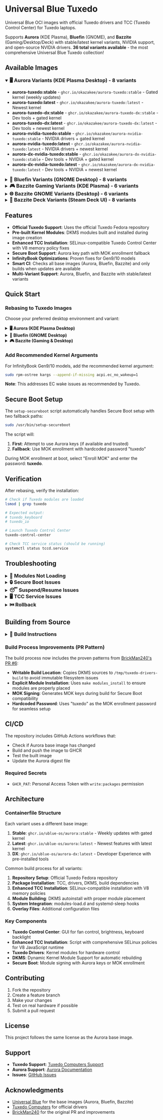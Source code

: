 # Universal Blue Tuxedo

Universal Blue OCI images with official Tuxedo drivers and TCC (Tuxedo Control Center) for Tuxedo laptops.

Supports **Aurora** (KDE Plasma), **Bluefin** (GNOME), and **Bazzite** (Gaming/Desktop/Deck) with stable/latest kernel variants, NVIDIA support, and open-source NVIDIA drivers. **36 total variants available** - the most comprehensive Universal Blue Tuxedo collection!

## Available Images

<details open>
<summary><h3 style="display: inline;">🖥️ Aurora Variants (KDE Plasma Desktop) - 8 variants</h3></summary>

- **aurora-tuxedo:stable** - `ghcr.io/okazakee/aurora-tuxedo:stable` - Gated kernel (weekly updates)
- **aurora-tuxedo:latest** - `ghcr.io/okazakee/aurora-tuxedo:latest` - Newest kernel
- **aurora-tuxedo-dx:stable** - `ghcr.io/okazakee/aurora-tuxedo-dx:stable` - Dev tools + gated kernel
- **aurora-tuxedo-dx:latest** - `ghcr.io/okazakee/aurora-tuxedo-dx:latest` - Dev tools + newest kernel
- **aurora-nvidia-tuxedo:stable** - `ghcr.io/okazakee/aurora-nvidia-tuxedo:stable` - NVIDIA drivers + gated kernel
- **aurora-nvidia-tuxedo:latest** - `ghcr.io/okazakee/aurora-nvidia-tuxedo:latest` - NVIDIA drivers + newest kernel
- **aurora-dx-nvidia-tuxedo:stable** - `ghcr.io/okazakee/aurora-dx-nvidia-tuxedo:stable` - Dev tools + NVIDIA + gated kernel
- **aurora-dx-nvidia-tuxedo:latest** - `ghcr.io/okazakee/aurora-dx-nvidia-tuxedo:latest` - Dev tools + NVIDIA + newest kernel

</details>

<details>
<summary><h3 style="display: inline;">🐧 Bluefin Variants (GNOME Desktop) - 8 variants</h3></summary>

- **bluefin-tuxedo:stable** - `ghcr.io/okazakee/bluefin-tuxedo:stable` - Gated kernel (weekly updates)
- **bluefin-tuxedo:latest** - `ghcr.io/okazakee/bluefin-tuxedo:latest` - Newest kernel
- **bluefin-tuxedo-dx:stable** - `ghcr.io/okazakee/bluefin-tuxedo-dx:stable` - Dev tools + gated kernel
- **bluefin-tuxedo-dx:latest** - `ghcr.io/okazakee/bluefin-tuxedo-dx:latest` - Dev tools + newest kernel
- **bluefin-nvidia-tuxedo:stable** - `ghcr.io/okazakee/bluefin-nvidia-tuxedo:stable` - NVIDIA drivers + gated kernel
- **bluefin-nvidia-tuxedo:latest** - `ghcr.io/okazakee/bluefin-nvidia-tuxedo:latest` - NVIDIA drivers + newest kernel
- **bluefin-dx-nvidia-tuxedo:stable** - `ghcr.io/okazakee/bluefin-dx-nvidia-tuxedo:stable` - Dev tools + NVIDIA + gated kernel
- **bluefin-dx-nvidia-tuxedo:latest** - `ghcr.io/okazakee/bluefin-dx-nvidia-tuxedo:latest` - Dev tools + NVIDIA + newest kernel

</details>

<details>
<summary><h3 style="display: inline;">🎮 Bazzite Gaming Variants (KDE Plasma) - 6 variants</h3></summary>

- **bazzite-tuxedo:stable** - `ghcr.io/okazakee/bazzite-tuxedo:stable` - Gaming-optimized with gated kernel
- **bazzite-tuxedo:latest** - `ghcr.io/okazakee/bazzite-tuxedo:latest` - Gaming-optimized with newest kernel
- **bazzite-nvidia-tuxedo:stable** - `ghcr.io/okazakee/bazzite-nvidia-tuxedo:stable` - Gaming + NVIDIA proprietary + gated kernel
- **bazzite-nvidia-tuxedo:latest** - `ghcr.io/okazakee/bazzite-nvidia-tuxedo:latest` - Gaming + NVIDIA proprietary + newest kernel
- **bazzite-nvidia-open-tuxedo:stable** - `ghcr.io/okazakee/bazzite-nvidia-open-tuxedo:stable` - Gaming + NVIDIA open + gated kernel
- **bazzite-nvidia-open-tuxedo:latest** - `ghcr.io/okazakee/bazzite-nvidia-open-tuxedo:latest` - Gaming + NVIDIA open + newest kernel

</details>

<details>
<summary><h3 style="display: inline;">🌐 Bazzite GNOME Variants (Desktop) - 6 variants</h3></summary>

- **bazzite-gnome-tuxedo:stable** - `ghcr.io/okazakee/bazzite-gnome-tuxedo:stable` - GNOME desktop + gated kernel
- **bazzite-gnome-tuxedo:latest** - `ghcr.io/okazakee/bazzite-gnome-tuxedo:latest` - GNOME desktop + newest kernel
- **bazzite-gnome-nvidia-tuxedo:stable** - `ghcr.io/okazakee/bazzite-gnome-nvidia-tuxedo:stable` - GNOME + NVIDIA proprietary + gated kernel
- **bazzite-gnome-nvidia-tuxedo:latest** - `ghcr.io/okazakee/bazzite-gnome-nvidia-tuxedo:latest` - GNOME + NVIDIA proprietary + newest kernel
- **bazzite-gnome-nvidia-open-tuxedo:stable** - `ghcr.io/okazakee/bazzite-gnome-nvidia-open-tuxedo:stable` - GNOME + NVIDIA open + gated kernel
- **bazzite-gnome-nvidia-open-tuxedo:latest** - `ghcr.io/okazakee/bazzite-gnome-nvidia-open-tuxedo:latest` - GNOME + NVIDIA open + newest kernel

</details>

<details>
<summary><h3 style="display: inline;">🎯 Bazzite Deck Variants (Steam Deck UI) - 8 variants</h3></summary>

- **bazzite-deck-tuxedo:stable** - `ghcr.io/okazakee/bazzite-deck-tuxedo:stable` - Steam Deck UI + gated kernel
- **bazzite-deck-tuxedo:latest** - `ghcr.io/okazakee/bazzite-deck-tuxedo:latest` - Steam Deck UI + newest kernel
- **bazzite-deck-nvidia-tuxedo:stable** - `ghcr.io/okazakee/bazzite-deck-nvidia-tuxedo:stable` - Deck UI + NVIDIA + gated kernel
- **bazzite-deck-nvidia-tuxedo:latest** - `ghcr.io/okazakee/bazzite-deck-nvidia-tuxedo:latest` - Deck UI + NVIDIA + newest kernel
- **bazzite-deck-gnome-tuxedo:stable** - `ghcr.io/okazakee/bazzite-deck-gnome-tuxedo:stable` - Deck UI + GNOME + gated kernel
- **bazzite-deck-gnome-tuxedo:latest** - `ghcr.io/okazakee/bazzite-deck-gnome-tuxedo:latest` - Deck UI + GNOME + newest kernel
- **bazzite-deck-nvidia-gnome-tuxedo:stable** - `ghcr.io/okazakee/bazzite-deck-nvidia-gnome-tuxedo:stable` - Deck UI + GNOME + NVIDIA + gated kernel
- **bazzite-deck-nvidia-gnome-tuxedo:latest** - `ghcr.io/okazakee/bazzite-deck-nvidia-gnome-tuxedo:latest` - Deck UI + GNOME + NVIDIA + newest kernel

</details>

## Features

- **Official Tuxedo Support**: Uses the official Tuxedo Fedora repository
- **Pre-built Kernel Modules**: DKMS modules built and installed during image creation
- **Enhanced TCC Installation**: SELinux-compatible Tuxedo Control Center with V8 memory policy fixes
- **Secure Boot Support**: Aurora key path with MOK enrollment fallback
- **InfinityBook Optimizations**: Proven fixes for Gen9/10 models
- **Smart CI**: Checks all base images (Aurora, Bluefin, Bazzite) and only builds when updates are available
- **Multi-Variant Support**: Aurora, Bluefin, and Bazzite with stable/latest variants

## Quick Start

### Rebasing to Tuxedo Images

Choose your preferred desktop environment and variant:

<details>
<summary><h4 style="display: inline;">🖥️ Aurora (KDE Plasma Desktop)</h4></summary>

```bash
# Stable (Recommended)
sudo rpm-ostree rebase ostree-image-signed:docker://ghcr.io/okazakee/aurora-tuxedo:stable

# Latest (Newest features)
sudo rpm-ostree rebase ostree-image-signed:docker://ghcr.io/okazakee/aurora-tuxedo:latest

# DX Stable (Dev tools + stable kernel)
sudo rpm-ostree rebase ostree-image-signed:docker://ghcr.io/okazakee/aurora-tuxedo-dx:stable

# DX Latest (Dev tools + newest kernel)
sudo rpm-ostree rebase ostree-image-signed:docker://ghcr.io/okazakee/aurora-tuxedo-dx:latest

# NVIDIA Stable (NVIDIA drivers + stable kernel)
sudo rpm-ostree rebase ostree-image-signed:docker://ghcr.io/okazakee/aurora-nvidia-tuxedo:stable

# NVIDIA Latest (NVIDIA drivers + newest kernel)
sudo rpm-ostree rebase ostree-image-signed:docker://ghcr.io/okazakee/aurora-nvidia-tuxedo:latest

# DX NVIDIA Stable (Dev tools + NVIDIA + stable kernel)
sudo rpm-ostree rebase ostree-image-signed:docker://ghcr.io/okazakee/aurora-dx-nvidia-tuxedo:stable

# DX NVIDIA Latest (Dev tools + NVIDIA + newest kernel)
sudo rpm-ostree rebase ostree-image-signed:docker://ghcr.io/okazakee/aurora-dx-nvidia-tuxedo:latest

# Reboot to apply
sudo systemctl reboot
```

</details>

<details>
<summary><h4 style="display: inline;">🐧 Bluefin (GNOME Desktop)</h4></summary>

```bash
# Stable (Recommended)
sudo rpm-ostree rebase ostree-image-signed:docker://ghcr.io/okazakee/bluefin-tuxedo:stable

# Latest (Newest features)
sudo rpm-ostree rebase ostree-image-signed:docker://ghcr.io/okazakee/bluefin-tuxedo:latest

# DX Stable (Dev tools + stable kernel)
sudo rpm-ostree rebase ostree-image-signed:docker://ghcr.io/okazakee/bluefin-tuxedo-dx:stable

# DX Latest (Dev tools + newest kernel)
sudo rpm-ostree rebase ostree-image-signed:docker://ghcr.io/okazakee/bluefin-tuxedo-dx:latest

# NVIDIA Stable (NVIDIA drivers + stable kernel)
sudo rpm-ostree rebase ostree-image-signed:docker://ghcr.io/okazakee/bluefin-nvidia-tuxedo:stable

# NVIDIA Latest (NVIDIA drivers + newest kernel)
sudo rpm-ostree rebase ostree-image-signed:docker://ghcr.io/okazakee/bluefin-nvidia-tuxedo:latest

# DX NVIDIA Stable (Dev tools + NVIDIA + stable kernel)
sudo rpm-ostree rebase ostree-image-signed:docker://ghcr.io/okazakee/bluefin-dx-nvidia-tuxedo:stable

# DX NVIDIA Latest (Dev tools + NVIDIA + newest kernel)
sudo rpm-ostree rebase ostree-image-signed:docker://ghcr.io/okazakee/bluefin-dx-nvidia-tuxedo:latest

# Reboot to apply
sudo systemctl reboot
```

</details>

<details>
<summary><h4 style="display: inline;">🎮 Bazzite (Gaming & Desktop)</h4></summary>

```bash
# === GAMING VARIANTS (KDE Plasma - Gaming Focused) ===

# Stable (Recommended)
sudo rpm-ostree rebase ostree-image-signed:docker://ghcr.io/okazakee/bazzite-tuxedo:stable

# Latest
sudo rpm-ostree rebase ostree-image-signed:docker://ghcr.io/okazakee/bazzite-tuxedo:latest

# NVIDIA Proprietary Stable
sudo rpm-ostree rebase ostree-image-signed:docker://ghcr.io/okazakee/bazzite-nvidia-tuxedo:stable

# NVIDIA Proprietary Latest
sudo rpm-ostree rebase ostree-image-signed:docker://ghcr.io/okazakee/bazzite-nvidia-tuxedo:latest

# NVIDIA Open-Source Stable
sudo rpm-ostree rebase ostree-image-signed:docker://ghcr.io/okazakee/bazzite-nvidia-open-tuxedo:stable

# NVIDIA Open-Source Latest
sudo rpm-ostree rebase ostree-image-signed:docker://ghcr.io/okazakee/bazzite-nvidia-open-tuxedo:latest

# === GNOME VARIANTS (Desktop Experience) ===

# GNOME Stable
sudo rpm-ostree rebase ostree-image-signed:docker://ghcr.io/okazakee/bazzite-gnome-tuxedo:stable

# GNOME Latest
sudo rpm-ostree rebase ostree-image-signed:docker://ghcr.io/okazakee/bazzite-gnome-tuxedo:latest

# GNOME + NVIDIA Proprietary Stable
sudo rpm-ostree rebase ostree-image-signed:docker://ghcr.io/okazakee/bazzite-gnome-nvidia-tuxedo:stable

# GNOME + NVIDIA Proprietary Latest
sudo rpm-ostree rebase ostree-image-signed:docker://ghcr.io/okazakee/bazzite-gnome-nvidia-tuxedo:latest

# GNOME + NVIDIA Open Stable
sudo rpm-ostree rebase ostree-image-signed:docker://ghcr.io/okazakee/bazzite-gnome-nvidia-open-tuxedo:stable

# GNOME + NVIDIA Open Latest
sudo rpm-ostree rebase ostree-image-signed:docker://ghcr.io/okazakee/bazzite-gnome-nvidia-open-tuxedo:latest

# === DECK VARIANTS (Steam Deck Experience) ===

# Deck Stable
sudo rpm-ostree rebase ostree-image-signed:docker://ghcr.io/okazakee/bazzite-deck-tuxedo:stable

# Deck Latest
sudo rpm-ostree rebase ostree-image-signed:docker://ghcr.io/okazakee/bazzite-deck-tuxedo:latest

# Deck + NVIDIA Stable
sudo rpm-ostree rebase ostree-image-signed:docker://ghcr.io/okazakee/bazzite-deck-nvidia-tuxedo:stable

# Deck + NVIDIA Latest
sudo rpm-ostree rebase ostree-image-signed:docker://ghcr.io/okazakee/bazzite-deck-nvidia-tuxedo:latest

# Deck + GNOME Stable
sudo rpm-ostree rebase ostree-image-signed:docker://ghcr.io/okazakee/bazzite-deck-gnome-tuxedo:stable

# Deck + GNOME Latest
sudo rpm-ostree rebase ostree-image-signed:docker://ghcr.io/okazakee/bazzite-deck-gnome-tuxedo:latest

# Deck + NVIDIA + GNOME Stable
sudo rpm-ostree rebase ostree-image-signed:docker://ghcr.io/okazakee/bazzite-deck-nvidia-gnome-tuxedo:stable

# Deck + NVIDIA + GNOME Latest
sudo rpm-ostree rebase ostree-image-signed:docker://ghcr.io/okazakee/bazzite-deck-nvidia-gnome-tuxedo:latest

# Reboot to apply
sudo systemctl reboot
```

</details>

### Add Recommended Kernel Arguments

For InfinityBook Gen9/10 models, add the recommended kernel argument:

```bash
sudo rpm-ostree kargs --append-if-missing acpi.ec_no_wakeup=1
```

**Note**: This addresses EC wake issues as recommended by Tuxedo.

## Secure Boot Setup

The `setup-secureboot` script automatically handles Secure Boot setup with two fallback paths:

```bash
sudo /usr/bin/setup-secureboot
```

The script will:

1. **First**: Attempt to use Aurora keys (if available and trusted)
2. **Fallback**: Use MOK enrollment with hardcoded password "tuxedo"

During MOK enrollment at boot, select "Enroll MOK" and enter the password: **tuxedo**.

## Verification

After rebasing, verify the installation:

```bash
# Check if Tuxedo modules are loaded
lsmod | grep tuxedo

# Expected output:
# tuxedo_keyboard
# tuxedo_io

# Launch Tuxedo Control Center
tuxedo-control-center

# Check TCC service status (should be running)
systemctl status tccd.service
```

## Troubleshooting

<details>
<summary><h3 style="display: inline;">🔧 Modules Not Loading</h3></summary>

1. Check if modules are present:

   ```bash
   ls -la /lib/modules/$(uname -r)/updates/ | grep tuxedo
   ```

2. Manually load modules:

   ```bash
   sudo modprobe tuxedo_keyboard
   sudo modprobe tuxedo_io
   ```

3. Check system logs:
   ```bash
   journalctl -b -u tuxedo-control-center
   dmesg | grep tuxedo
   ```

</details>

<details>
<summary><h3 style="display: inline;">🔒 Secure Boot Issues</h3></summary>

1. Check Secure Boot status:

   ```bash
   mokutil --sb-state
   ```

2. If modules fail to load with Secure Boot enabled:

   ```bash
   sudo /usr/bin/setup-secureboot
   ```

3. Verify MOK enrollment:
   ```bash
   mokutil --list-enrolled
   ```

</details>

<details>
<summary><h3 style="display: inline;">😴 Suspend/Resume Issues</h3></summary>

The image includes a systemd-sleep hook that reinitializes Tuxedo modules on resume. If you experience issues:

1. Check if the hook is present:

   ```bash
   ls -la /usr/lib/systemd/system-sleep/tuxedo-keyboard
   ```

2. Test manual module reload:
   ```bash
   sudo modprobe -r tuxedo_keyboard tuxedo_io
   sudo modprobe tuxedo_keyboard tuxedo_io
   ```

</details>

<details>
<summary><h3 style="display: inline;">🖥️ TCC Service Issues</h3></summary>

The TCC daemon (`tccd.service`) includes SELinux fixes for V8 JavaScript runtime compatibility. If the service fails:

1. Check service status:

   ```bash
   systemctl status tccd.service --lines=10
   ```

2. If service shows "Failed with result 'core-dump'" or "signal=ILL":

   ```bash
   # This image includes enhanced SELinux policies to prevent this
   # The service may need a restart after initial boot
   sudo systemctl restart tccd.service
   ```

3. Check SELinux context (if supported):

   ```bash
   ls -Z /opt/tuxedo-control-center/resources/dist/tuxedo-control-center/data/service/tccd
   ```

4. Manual service start for testing:

   ```bash
   sudo /opt/tuxedo-control-center/resources/dist/tuxedo-control-center/data/service/tccd --start
   ```

**Note**: This image includes targeted SELinux policies that resolve the V8 memory permission issues causing TCC crashes.

</details>

<details>
<summary><h3 style="display: inline;">⏮️ Rollback</h3></summary>

If you encounter issues, you can rollback to your previous image:

```bash
sudo rpm-ostree rollback
```

</details>

## Building from Source

<details>
<summary><h3 style="display: inline;">🔨 Build Instructions</h3></summary>

### Prerequisites

- Docker or Podman
- Git

### Build Steps

1. Clone the repository:

   ```bash
   git clone https://github.com/okazakee/aurora-tuxedo.git
   cd aurora-tuxedo
   ```

2. Build a specific variant:

   ```bash
   # Build Aurora stable
   docker build -f containerfiles/Containerfile.aurora -t aurora-tuxedo:stable .

   # Or build any other variant
   docker build -f containerfiles/Containerfile.bazzite-nvidia -t bazzite-nvidia-tuxedo:stable .
   ```

3. Test the image:
   ```bash
   docker run --rm aurora-tuxedo:stable bash -c "rpm -qa | grep tuxedo"
   ```

</details>

### Build Process Improvements (PR Pattern)

The build process now includes the proven patterns from [BrickMan240's PR #6](https://github.com/BrickMan240/ublue-tuxedo-tcc/pull/6):

- **Writable Build Location**: Copies DKMS sources to `/tmp/tuxedo-drivers-build` to avoid immutable filesystem issues
- **Explicit Module Installation**: Uses `make modules_install` to ensure modules are properly placed
- **MOK Signing**: Generates MOK keys during build for Secure Boot compatibility
- **Hardcoded Password**: Uses "tuxedo" as the MOK enrollment password for seamless setup

## CI/CD

The repository includes GitHub Actions workflows that:

- Check if Aurora base image has changed
- Build and push the image to GHCR
- Test the built image
- Update the Aurora digest file

### Required Secrets

- `GHCR_PAT`: Personal Access Token with `write:packages` permission

## Architecture

### Containerfile Structure

Each variant uses a different base image:

1. **Stable**: `ghcr.io/ublue-os/aurora:stable` - Weekly updates with gated kernel
2. **Latest**: `ghcr.io/ublue-os/aurora:latest` - Newest features with latest kernel
3. **DX**: `ghcr.io/ublue-os/aurora-dx:latest` - Developer Experience with pre-installed tools

Common build process for all variants:

1. **Repository Setup**: Official Tuxedo Fedora repository
2. **Package Installation**: TCC, drivers, DKMS, build dependencies
3. **Enhanced TCC Installation**: SELinux-compatible installation with V8 memory policies
4. **Module Building**: DKMS autoinstall with proper module placement
5. **System Integration**: modules-load.d and systemd-sleep hooks
6. **Overlay Files**: Additional configuration files

### Key Components

- **Tuxedo Control Center**: GUI for fan control, brightness, keyboard backlight
- **Enhanced TCC Installation**: Script with comprehensive SELinux policies for V8 JavaScript runtime
- **Tuxedo Drivers**: Kernel modules for hardware control
- **DKMS**: Dynamic Kernel Module Support for automatic rebuilding
- **Secure Boot**: Module signing with Aurora keys or MOK enrollment

## Contributing

1. Fork the repository
2. Create a feature branch
3. Make your changes
4. Test on real hardware if possible
5. Submit a pull request

## License

This project follows the same license as the Aurora base image.

## Support

- **Tuxedo Support**: [Tuxedo Computers Support](https://www.tuxedocomputers.com/en/Support.1.html)
- **Aurora Support**: [Aurora Documentation](https://aurora.blue/)
- **Issues**: [GitHub Issues](https://github.com/okazakee/aurora-tuxedo/issues)

## Acknowledgments

- [Universal Blue](https://universal-blue.org/) for the base images (Aurora, Bluefin, Bazzite)
- [Tuxedo Computers](https://www.tuxedocomputers.com/) for official drivers
- [BrickMan240](https://github.com/BrickMan240) for the original PR and improvements
